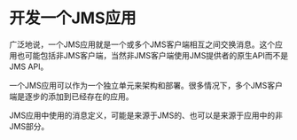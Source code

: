 # 开发一个JMS应用

广泛地说，一个JMS应用就是一个或多个JMS客户端相互之间交换消息。这个应用也可能包括非JMS客户端，当然非JMS客户端使用JMS提供者的原生API而不是JMS API。

一个JMS应用可以作为一个独立单元来架构和部署。很多情况下，多个JMS客户端是逐步的添加到已经存在的应用。

JMS应用中使用的消息定义，可能是来源于JMS的、也可以是来源于应用中的非JMS部分。

